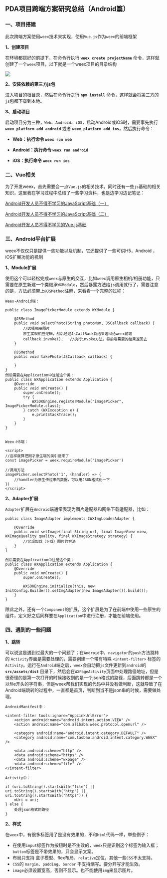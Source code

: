## PDA项目跨端方案研究总结（Android篇）

### 一、项目搭建

此次跨端方案使用`weex`技术来实现，使用`Vue.js`作为`weex`的前端框架

**1、创建项目**

在环境都搭好的前提下，在命令行执行 **`weex create projectName`** 命令，这样就创建了一个`weex`项目，以下就是一个weex项目的目录结构

![](http://ooaap25kv.bkt.clouddn.com/18-10-16/44755705.jpg)

**2、安装依赖的第三方js包**

进入项目的根目录，然后在命令行之行 **`npm install`** 命令，这样就会将第三方的`js`包都下载到本地。

**3、启动项目**

启动项目分为三种，`Web`、`Android`、`iOS`，启动Android或iOS时，需要事先执行 **`weex platform add android`** 或者 **`weex platform add ios`**，然后执行命令：

- **Web：执行命令 `weex run web`**

- **Android：执行命令 `weex run android`**

- **iOS：执行命令 `weex run ios`**

### 二、Vue相关

为了开发weex，首先需要会一点`Vue.js`的相关技术，同时还有一些`js`基础的相关知识，这里我在学习过程中总结了一些学习资料，也是边学习边记笔记：

[Android开发人员不得不学习的JavaScript基础（一）](https://www.jianshu.com/p/4a1c75990f84)

[Android开发人员不得不学习的JavaScript基础（二）](https://www.jianshu.com/p/b33068c297be)

[Android开发人员不得不学习的Vue.js基础](https://www.jianshu.com/p/1d8e33406fe9)

### 三、Android平台扩展

weex不仅仅只是提供一些功能以及机制，它还提供了一些可供H5，Android
，iOS扩展功能的机制

**1、Module扩展**

使用这个可以轻松完成`weex`与原生的交互，比如`weex`调用原生相机/相册功能，只需要在原生新建一个类继承`WXModule`，然后暴露方法给`js`调用就行了，需要注意的是，方法必须带上`@JSMethod`注解，来看看一个完整的过程：

```
Weex-Android端：

public class ImagePickerModule extends WXModule {

	@JSMethod
    public void selectPhoto(String photoNum, JSCallback callback) {
        //选择相册图片
        原生实现相应逻辑，然后通过JsCallBack将结果返回给weex前端
        callback.invoke();   //执行invoke方法，将前端需要的结果返回去
    }
    
    @JSMethod
    public void takePhoto(JSCallback callback) {
    
    }
}
然后需要在Application中注册这个类：
public class WXApplication extends Application {
    @Override
    public void onCreate() {
    	super.onCreate();
    	try {
    		WXSDKEngine.registerModule("imagePicker", ImagePickerModule.class);
    	} catch (WXException e) {
    		e.printStackTrace();
    	}
    }
}


Weex-H5端：

<script>
//这样就算把刚才原生端的类引进来了
const imagePicker = weex.requireModule('imagePicker')

//调用方法
imagePicker.selectPhoto('1', (handler) => {
	//handler为原生传过来的数据，可以用JSON格式化一下
})
</script>
```

**2、Adapter扩展**

`Adapter`扩展在`Android`端通常表现为图片适配器和网络下载适配器，比如：

```
public class ImageAdapter implements IWXImgLoaderAdapter {
	
	@Override
	public void setImage(final String url, final ImageView view, WXImageQuality quality, final WXImageStrategy strategy) {
		//实现加载（下载）图片的方法
	}
}

然后需要在Application中注册这个类：
public class WXApplication extends Application {
    @Override
    public void onCreate() {
    	super.onCreate();
    	
    	WXSDKEngine.initialize(this, new InitConfig.Builder().setImgAdapter(new ImageAdapter()).build());
    }
}
```

除此之外，还有一个`Component`的扩展，这个扩展是为了在前端中使用一些原生的组件，定义好之后同样要在`Application`中进行注册，才能在前端使用。

### 四、遇到的一些问题

**1、跳转**

可以说这是遇到过最大的一个问题了；在`Android`中，`navigator`的`push`方法跳转的 `Activity`界面是需要处理的，需要创建一个带有特殊 `<intent-filter>` 标签的 `Activity`。运行在`Android`端之后，`weex`会自动把`js`文件更新到`android`的 **`src/assets/dist`** 目录下，然后会在`WXPageActivity`页面中处理路径地址，但是很奇怪的是第一次打开的时候接收到的是一个json格式的路径，后面跳转都是一个以file开头的字符串，但是weex帮我们实现的代码中并没有做判断，这就导致了在Android端跳转的过程中，一直都是首页，判断到当不是json串的时候，需要做处理。

```
AndroidManifest中：

<intent-filter tools:ignore="AppLinkUrlError">
    <action android:name="android.intent.action.VIEW" />
    <action android:name="com.alibaba.weex.protocol.openurl" />
    
    <category android:name="android.intent.category.DEFAULT" />
    <category android:name="com.taobao.android.intent.category.WEEX" />
    
    <data android:scheme="http" />
    <data android:scheme="https" />
    <data android:scheme="wxpage" />
    <data android:scheme="file" />
</intent-filter>

Activity中：

if (uri.toString().startsWith("file") || uri.toString().startsWith("http") || uri.toString().startsWith("https")) {
	mUri = uri;
} else {
	处理json格式的路径
}
```

**2、样式**

在`weex`中，有很多标签用了是没有效果的，不和`html`代码一样，举些例子：

- 在使用`input`标签作为按钮时是不生效的，`weex`只是识别这个标签为输入框；`button`标签是不带效果的，只会显示文案。
- 布局只支持 盒子模型、flex布局、`relative`定位，其他一些`CSS`不太支持。
- `CSS`的 `margin`、`padding`、`border` 不支持缩写。要分开写才能生效。
- `image`必须设置宽高，否则不显示。也不能使用`img`来显示图片。